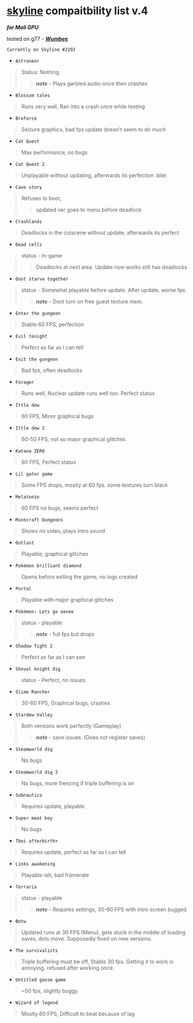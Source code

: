# [skyline](https://skyline-emu.one) compaitbility list v.4

***for Mali GPU***

tested on g77 - [***Wumbee***](https://github.com/Wumbee01)

``Currently on Skyline #2192``

- ``Astroneer``
>Status: Nothing.
>>***note*** - Plays garbled audio once then crashes

- ``Blossom tales``
>Runs very well, Ran into a crash once while testing

- ``Broforce``
>Seizure graphics, bad fps update doesn't seem to do much

- ``Cat Quest``
>Max performance, no bugs

- ``Cat Quest 2``
>Unplayable without updating, afterwards its perfection :bite:

- ``Cave story``
>Refuses to boot,
>>updated ver goes to menu before deadlock

- ``Crashlands``
>Deadlocks in the cutscene without update, afterwards its perfect

- ``Dead cells``
> status - In-game
>>Deadlocks at next area. Update now works still has deadlocks

- ``Dont starve together``
> status - Somewhat playable before update. After update, worse fps.
>>***note*** - Dont turn on free guest texture mem.

- ``Enter the gungeon``
>Stable 60 FPS, perfection

- ``Evil tonight``
>Perfect as far as I can tell

- ``Exit the gungeon``
>Bad fps, often deadlocks

- ``Forager``
>Runs well, Nuclear update runs well too. Perfect status

- ``Ittle dew``
>60 FPS, Minor graphical bugs

- ``Ittle dew 2``
>60-50 FPS, not so major graphical glitches

- ``Katana ZERO``
>60 FPS, Perfect status

- ``Lil gator game``
>Some FPS drops, mostly at 60 fps. some textures turn black

- ``Melatonin``
>60 FPS no bugs, seems perfect

- ``Minecraft Dungeons``
>Shows no video, plays intro sound

- ``Outlast``
>Playable, graphical glitches

- ``Pokémon brilliant diamond``
>Opens before exiting the game, no logs created

- ``Portal``
>Playable with major graphical glitches

- ``Pokémon: Lets go eevee``
>status - playable
>>***note*** - full fps but drops
    
- ``Shadow fight 2``
>Perfect as far as I can see

- ``Shovel knight dig``
>status - Perfect, no issues.

- ``Slime Rancher``
>30-60 FPS, Graphical bugs, crashes

- ``Stardew Valley``
>Both versions work perfectly (Gameplay)
>>***note*** -  save issues. (Does not register saves)

- ``Steamworld dig``
>No bugs

- ``Steamworld dig 2``
>No bugs, more freezing if triple buffering is on

- ``Subnautica``
>Requires update, playable

- ``Super meat boy``
>No bugs

- ``Tboi afterbirth+``
>Requires update, perfect as far as I can tell

- ``Links awakening``
>Playable-ish, bad framerate

- ``Terraria``
> status - playable
>>***note*** - Requires settings, 30-60 FPS with intro screen bugged

- ``Botw``
>Updated runs at 30 FPS (Menu), gets stuck in the middle of loading saves, dots move. Supposedly fixed on new versions.

- ``The survivalists``
>Triple buffering must be off, Stable 30 fps. Getting it to work is annoying. refused after working once.

- ``Untitled goose game``
>~50 fps, slightly buggy

- ``Wizard of legend``
>Mostly 60 FPS, Difficult to beat because of lag

